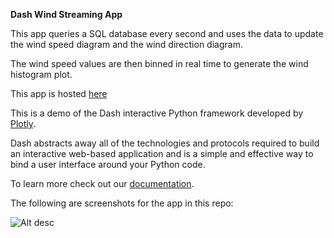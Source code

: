 **Dash Wind Streaming App**

This app queries a SQL database every second and uses the data to update the wind speed diagram and the wind direction diagram. 

The wind speed values are then binned in real time to generate the wind histogram plot.

This app is hosted [here](https://dash-wind-streaming.herokuapp.com/dash/gallery/live-wind-data/)

This is a demo of the Dash interactive Python framework developed by [Plotly](https://plot.ly/).

Dash abstracts away all of the technologies and protocols required to build an interactive web-based application and is a simple and effective way to bind a user interface around your Python code.

To learn more check out our [documentation](https://plot.ly/dash).

The following are screenshots for the app in this repo:

![Alt desc](https://cdn.rawgit.com/plotly/dash-wind-streaming/d84b15eebf2c502372740416d445e8e3f23d0619/Gif/dash-wind-streaming.gif)
